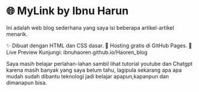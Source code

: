 # 🌐 MyLink by Ibnu Harun

Ini adalah web blog sederhana yang saya isi beberapa artikel-artikel menarik.

✨ Dibuat dengan HTML dan CSS dasar.
📁 Hosting gratis di GitHub Pages.
🔗 Live Preview Kunjungi: ibnuhaoren.github.io/Haoren_blog

Saya masih belajar perlahan-lahan sambil lihat tutorial youtube dan Chatgpt karena masih banyak yang saya belum tahu, lagipula sekarang apa apa mudah sudah dibantu teknologi jadi belajar apapun,kapanpun dan dimanapun bisa.
